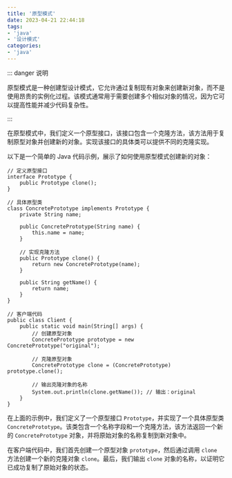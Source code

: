 ```yaml
---
title: '原型模式'
date: 2023-04-21 22:44:18
tags:
- 'java'
- '设计模式'
categories:
- 'java'
---
```


::: danger 说明

原型模式是一种创建型设计模式，它允许通过复制现有对象来创建新对象，而不是使用昂贵的实例化过程。该模式通常用于需要创建多个相似对象的情况，因为它可以提高性能并减少代码复杂性。

:::

<!-- more -->


在原型模式中，我们定义一个原型接口，该接口包含一个克隆方法，该方法用于复制原型对象并创建新的对象。实现该接口的具体类可以提供不同的克隆实现。

以下是一个简单的 Java 代码示例，展示了如何使用原型模式创建新的对象：

```
// 定义原型接口
interface Prototype {
    public Prototype clone();
}

// 具体原型类
class ConcretePrototype implements Prototype {
    private String name;

    public ConcretePrototype(String name) {
        this.name = name;
    }

    // 实现克隆方法
    public Prototype clone() {
        return new ConcretePrototype(name);
    }

    public String getName() {
        return name;
    }
}

// 客户端代码
public class Client {
    public static void main(String[] args) {
        // 创建原型对象
        ConcretePrototype prototype = new ConcretePrototype("original");

        // 克隆原型对象
        ConcretePrototype clone = (ConcretePrototype) prototype.clone();

        // 输出克隆对象的名称
        System.out.println(clone.getName()); // 输出：original
    }
}
```

在上面的示例中，我们定义了一个原型接口 `Prototype`，并实现了一个具体原型类 `ConcretePrototype`。该类包含一个名称字段和一个克隆方法，该方法返回一个新的 `ConcretePrototype` 对象，并将原始对象的名称复制到新对象中。

在客户端代码中，我们首先创建一个原型对象 `prototype`，然后通过调用 `clone` 方法创建一个新的克隆对象 `clone`。最后，我们输出 `clone` 对象的名称，以证明它已成功复制了原始对象的状态。